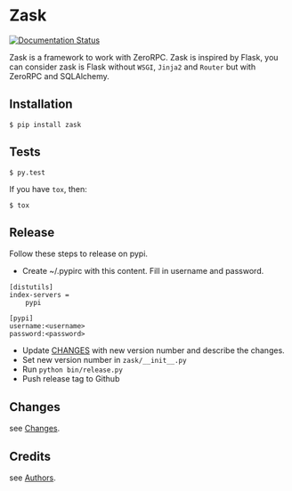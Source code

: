 Zask
====

[![Documentation Status](https://readthedocs.org/projects/zask/badge/?version=latest)](https://readthedocs.org/projects/zask/?badge=latest)

Zask is a framework to work with ZeroRPC. Zask is inspired by Flask, you can consider zask is Flask without `WSGI`, `Jinja2` and `Router` but with ZeroRPC and SQLAlchemy.

## Installation

```
$ pip install zask
```

## Tests

```
$ py.test
```

If you have `tox`, then:

```
$ tox
```

## Release

Follow these steps to release on pypi.

* Create ~/.pypirc with this content. Fill in username and password.
```
[distutils]
index-servers =
    pypi

[pypi]
username:<username>
password:<password>
```
* Update [CHANGES](CHANGES) with new version number and describe the changes.
* Set new version number in `zask/__init__.py`
* Run `python bin/release.py`
* Push release tag to Github

## Changes

see [Changes](/CHANGES).

## Credits

see [Authors](/AUTHORS).
